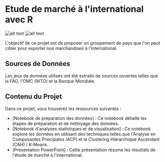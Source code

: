 # Etude de marché à l'international avec R
![alt text](https://img.shields.io/badge/R-276DC3?style=for-the-badge&logo=r&logoColor=white)
![alt text](https://img.shields.io/badge/Microsoft_PowerPoint-B7472A?style=for-the-badge&logo=microsoft-powerpoint&logoColor=white)

L'objectif de ce projet est de proposer un groupement de pays que l'on peut cibler pour exporter nos marchandises à l'international.

## Sources de Données
Les jeux de données utilisés ont été extraits de sources ouvertes telles que la FAO, l'OMC (WTO) et la Banque Mondiale.

## Contenu du Projet
Dans ce projet, vous trouverez les ressources suivantes :
- [Notebook de préparation des données] : Ce notebook détaille les étapes de préparation et de nettoyage des données.
- [Notebook d'analyses statistiques et de visualisation] : Ce notebook explore les données en utilisant des techniques telles que l'Analyse en Composantes Principales (ACP) et le Clustering Hiérarchique Ascendant (CAH) / K-Means.
- [Présentation PowerPoint] : Cette présentation résume les résultats de l'étude de marché à l'international.
